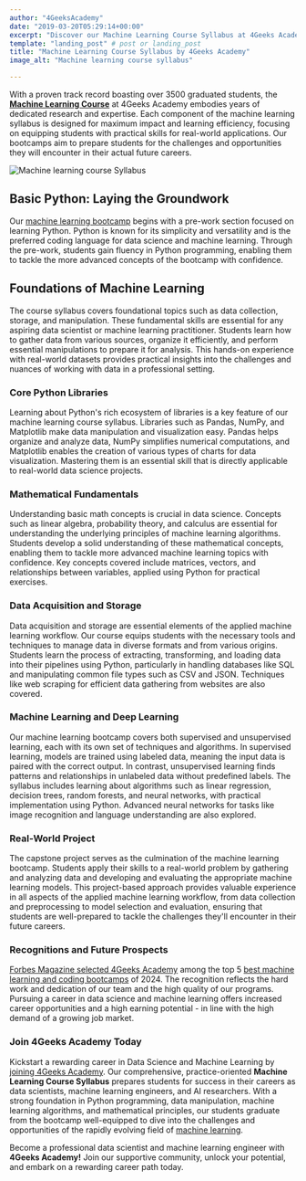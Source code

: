 ```yaml
---
author: "4GeeksAcademy"
date: "2019-03-20T05:29:14+00:00"
excerpt: "Discover our Machine Learning Course Syllabus at 4Geeks Academy! Learn Python, data manipulation, and advanced algorithms. Prepare for a successful career in data science and AI."
template: "landing_post" # post or landing_post
title: "Machine Learning Course Syllabus by 4Geeks Academy"
image_alt: "Machine learning course syllabus"

---
```


With a proven track record boasting over 3500 graduated students, the **[Machine Learning Course](https://4geeksacademy.com/us/coding-bootcamps/machine-learning-engineering)** at 4Geeks Academy embodies years of dedicated research and expertise. Each component of the machine learning syllabus is designed for maximum impact and learning efficiency, focusing on equipping students with practical skills for real-world applications. Our bootcamps aim to prepare students for the challenges and opportunities they will encounter in their actual future careers.

![Machine learning course Syllabus](https://breathecode.herokuapp.com/v1/media/file/machine-learning-course-syllabus-ii-jpg?width=600 "Machine Learning Course Syllabus")

## Basic Python: Laying the Groundwork
Our [machine learning bootcamp](https://4geeksacademy.com/us/coding-bootcamps/machine-learning-engineering) begins with a pre-work section focused on learning Python. Python is known for its simplicity and versatility and is the preferred coding language for data science and machine learning. Through the pre-work, students gain fluency in Python programming, enabling them to tackle the more advanced concepts of the bootcamp with confidence.

## Foundations of Machine Learning
The course syllabus covers foundational topics such as data collection, storage, and manipulation. These fundamental skills are essential for any aspiring data scientist or machine learning practitioner. Students learn how to gather data from various sources, organize it efficiently, and perform essential manipulations to prepare it for analysis. This hands-on experience with real-world datasets provides practical insights into the challenges and nuances of working with data in a professional setting.

### Core Python Libraries
Learning about Python's rich ecosystem of libraries is a key feature of our machine learning course syllabus. Libraries such as Pandas, NumPy, and Matplotlib make data manipulation and visualization easy. Pandas helps organize and analyze data, NumPy simplifies numerical computations, and Matplotlib enables the creation of various types of charts for data visualization. Mastering them is an essential skill that is directly applicable to real-world data science projects.

### Mathematical Fundamentals
Understanding basic math concepts is crucial in data science. Concepts such as linear algebra, probability theory, and calculus are essential for understanding the underlying principles of machine learning algorithms. Students develop a solid understanding of these mathematical concepts, enabling them to tackle more advanced machine learning topics with confidence. Key concepts covered include matrices, vectors, and relationships between variables, applied using Python for practical exercises.

### Data Acquisition and Storage
Data acquisition and storage are essential elements of the applied machine learning workflow. Our course equips students with the necessary tools and techniques to manage data in diverse formats and from various origins. Students learn the process of extracting, transforming, and loading data into their pipelines using Python, particularly in handling databases like SQL and manipulating common file types such as CSV and JSON. Techniques like web scraping for efficient data gathering from websites are also covered.

### Machine Learning and Deep Learning
Our machine learning bootcamp covers both supervised and unsupervised learning, each with its own set of techniques and algorithms. In supervised learning, models are trained using labeled data, meaning the input data is paired with the correct output. In contrast, unsupervised learning finds patterns and relationships in unlabeled data without predefined labels. The syllabus includes learning about algorithms such as linear regression, decision trees, random forests, and neural networks, with practical implementation using Python. Advanced neural networks for tasks like image recognition and language understanding are also explored.

### Real-World Project
The capstone project serves as the culmination of the machine learning bootcamp. Students apply their skills to a real-world problem by gathering and analyzing data and developing and evaluating the appropriate machine learning models. This project-based approach provides valuable experience in all aspects of the applied machine learning workflow, from data collection and preprocessing to model selection and evaluation, ensuring that students are well-prepared to tackle the challenges they'll encounter in their future careers.

### Recognitions and Future Prospects
[Forbes Magazine selected 4Geeks Academy](https://4geeksacademy.com/us/trends-and-tech/celebrating-forbes-doble-recognition) among the top 5 [best machine learning and coding bootcamps](https://4geeksacademy.com/us/machine-learning-course/best-machine-learning-course) of 2024. The recognition reflects the hard work and dedication of our team and the high quality of our programs. Pursuing a career in data science and machine learning offers increased career opportunities and a high earning potential - in line with the high demand of a growing job market.

### Join 4Geeks Academy Today
Kickstart a rewarding career in Data Science and Machine Learning by [joining 4Geeks Academy](https://4geeksacademy.com/us/coding-bootcamps/datascience-machine-learning). Our comprehensive, practice-oriented  **Machine Learning Course Syllabus** prepares students for success in their careers as data scientists, machine learning engineers, and AI researchers. With a strong foundation in Python programming, data manipulation, machine learning algorithms, and mathematical principles, our students graduate from the bootcamp well-equipped to dive into the challenges and opportunities of the rapidly evolving field of [machine learning](https://4geeksacademy.com/us/coding-bootcamps/machine-learning-engineering).

Become a professional data scientist and machine learning engineer with **4Geeks Academy!** Join our supportive community, unlock your potential, and embark on a rewarding career path today.
